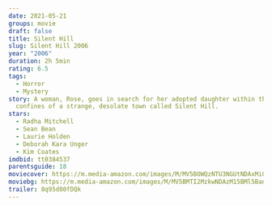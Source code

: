```yaml
---
date: 2021-05-21
groups: movie
draft: false
title: Silent Hill
slug: Silent Hill 2006
year: "2006"
duration: 2h 5min
rating: 6.5
tags:
  - Horror
  - Mystery
story: A woman, Rose, goes in search for her adopted daughter within the
  confines of a strange, desolate town called Silent Hill.
stars:
  - Radha Mitchell
  - Sean Bean
  - Laurie Holden
  - Deborah Kara Unger
  - Kim Coates
imdbid: tt0384537
parentsguide: 18
moviecover: https://m.media-amazon.com/images/M/MV5BOWQzNTU3NGUtNDAxMi00ZjFjLTkyYWUtYjgwZDJiMDljZWY4XkEyXkFqcGdeQXVyNTAyODkwOQ@@._V1_FMjpg_UX736_.jpg
moviebg: https://m.media-amazon.com/images/M/MV5BMTI2MzkwNDAzM15BMl5BanBnXkFtZTYwODAxMDE3._V1_FMjpg_UX485_.jpg
trailer: 8q95d00fDQk
---
```

